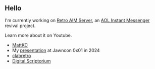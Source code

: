 ## Hello

I'm currently working on [Retro AIM Server](https://github.com/mk6i/retro-aim-server), an [AOL Instant Messenger](https://en.wikipedia.org/wiki/AIM_(software)) revival project.

Learn more about it on Youtube.

* [MattKC](https://youtu.be/taDOa2zIhlo?si=fItTKIiyRhcONFlG)
* My [presentation](https://youtu.be/QCXVUO2GSn8?si=5sawHLOEEpMLFFKU]) at Jawncon 0x01 in 2024
* [clabretro](https://youtu.be/AEiYyMwW8gY?si=b2NfSLdj-vK0BpTa&t=2309)
* [Digital Scriptorium](https://youtu.be/GwbybRQZufc?si=xxeDyPdqs3WnYiCW)
